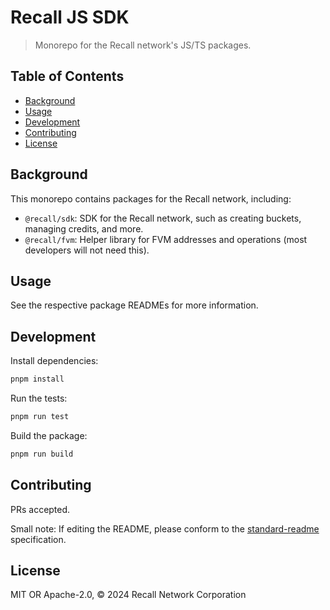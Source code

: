 # Recall JS SDK

> Monorepo for the Recall network's JS/TS packages.

## Table of Contents

- [Background](#background)
- [Usage](#usage)
- [Development](#development)
- [Contributing](#contributing)
- [License](#license)

## Background

This monorepo contains packages for the Recall network, including:

- `@recall/sdk`: SDK for the Recall network, such as creating buckets, managing credits, and more.
- `@recall/fvm`: Helper library for FVM addresses and operations (most developers will not need this).

## Usage

See the respective package READMEs for more information.

## Development

Install dependencies:

```bash
pnpm install
```

Run the tests:

```bash
pnpm run test
```

Build the package:

```bash
pnpm run build
```

## Contributing

PRs accepted.

Small note: If editing the README, please conform to
the [standard-readme](https://github.com/RichardLitt/standard-readme) specification.

## License

MIT OR Apache-2.0, © 2024 Recall Network Corporation
